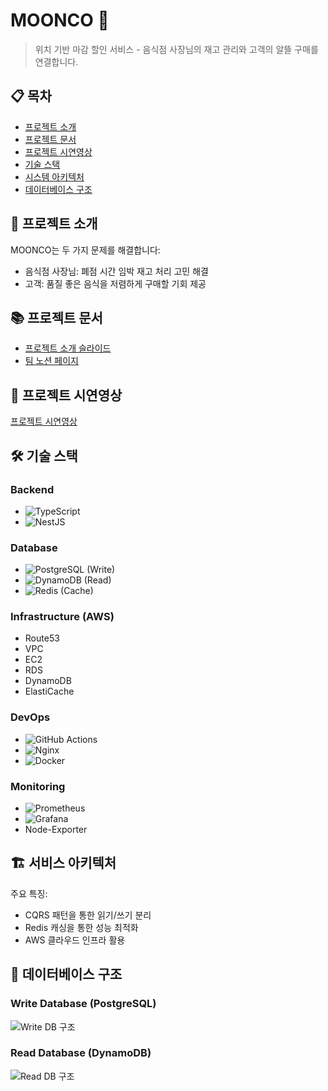 
# MOONCO 🌙
> 위치 기반 마감 할인 서비스 - 음식점 사장님의 재고 관리와 고객의 알뜰 구매를 연결합니다.

## 📋 목차
- [프로젝트 소개](#-프로젝트-소개)
- [프로젝트 문서](#-프로젝트-문서)
- [프로젝트 시연영상](#-프로젝트-시연영상)
- [기술 스택](#-기술-스택)
- [시스템 아키텍처](#-시스템-아키텍처)
- [데이터베이스 구조](#-데이터베이스-구조)


## 📌 프로젝트 소개
MOONCO는 두 가지 문제를 해결합니다:
- 음식점 사장님: 폐점 시간 임박 재고 처리 고민 해결
- 고객: 품질 좋은 음식을 저렴하게 구매할 기회 제공

## 📚 프로젝트 문서
- [프로젝트 소개 슬라이드](https://www.miricanvas.com/ko/v/13r3bod)
- [팀 노션 페이지](https://plucky-gear-406.notion.site/Moonco-ca4ff5ccc8004f3da53925e62f8d61ad)

## 🎥 프로젝트 시연영상
[프로젝트 시연영상](https://youtube.com/shorts/Qsyc0onf6pM)

## 🛠 기술 스택

### Backend
- ![TypeScript](https://img.shields.io/badge/TypeScript-3178C6?style=flat-square&logo=TypeScript&logoColor=white)
- ![NestJS](https://img.shields.io/badge/NestJS-E0234E?style=flat-square&logo=NestJS&logoColor=white)

### Database
- ![PostgreSQL](https://img.shields.io/badge/PostgreSQL-4169E1?style=flat-square&logo=PostgreSQL&logoColor=white) (Write)
- ![DynamoDB](https://img.shields.io/badge/DynamoDB-4053D6?style=flat-square&logo=Amazon%20DynamoDB&logoColor=white) (Read)
- ![Redis](https://img.shields.io/badge/Redis-DC382D?style=flat-square&logo=Redis&logoColor=white) (Cache)

### Infrastructure (AWS)
- Route53
- VPC
- EC2
- RDS
- DynamoDB
- ElastiCache

### DevOps
- ![GitHub Actions](https://img.shields.io/badge/GitHub%20Actions-2088FF?style=flat-square&logo=GitHub%20Actions&logoColor=white)
- ![Nginx](https://img.shields.io/badge/Nginx-009639?style=flat-square&logo=Nginx&logoColor=white)
- ![Docker](https://img.shields.io/badge/Docker-2496ED?style=flat-square&logo=Docker&logoColor=white)

### Monitoring
- ![Prometheus](https://img.shields.io/badge/Prometheus-E6522C?style=flat-square&logo=Prometheus&logoColor=white)
- ![Grafana](https://img.shields.io/badge/Grafana-F46800?style=flat-square&logo=Grafana&logoColor=white)
- Node-Exporter
  

## 🏗 서비스 아키텍처
주요 특징:
- CQRS 패턴을 통한 읽기/쓰기 분리
- Redis 캐싱을 통한 성능 최적화
- AWS 클라우드 인프라 활용

## 💾 데이터베이스 구조

### Write Database (PostgreSQL)
![Write DB 구조](https://github.com/user-attachments/assets/3b166f1d-7ab7-4f39-9f06-d908feaa5ec3)

### Read Database (DynamoDB)
![Read DB 구조](https://github.com/user-attachments/assets/a8d33340-e12b-4743-a8b3-f8f1bd7f70d2)


